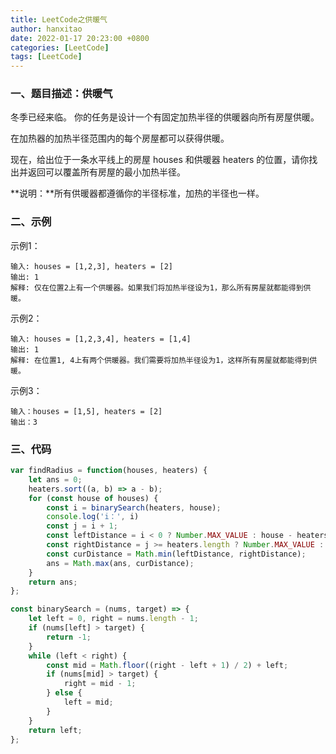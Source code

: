 ```yaml
---
title: LeetCode之供暖气
author: hanxitao
date: 2022-01-17 20:23:00 +0800
categories: [LeetCode]
tags: [LeetCode]
---
```


### 一、题目描述：供暖气

   冬季已经来临。 你的任务是设计一个有固定加热半径的供暖器向所有房屋供暖。

   在加热器的加热半径范围内的每个房屋都可以获得供暖。

   现在，给出位于一条水平线上的房屋 houses 和供暖器 heaters 的位置，请你找出并返回可以覆盖所有房屋的最小加热半径。

   **说明：**所有供暖器都遵循你的半径标准，加热的半径也一样。

### 二、示例

示例1：

    输入: houses = [1,2,3], heaters = [2]
    输出: 1
    解释: 仅在位置2上有一个供暖器。如果我们将加热半径设为1，那么所有房屋就都能得到供暖。

示例2：

    输入: houses = [1,2,3,4], heaters = [1,4]
    输出: 1
    解释: 在位置1, 4上有两个供暖器。我们需要将加热半径设为1，这样所有房屋就都能得到供暖。

示例3：

    输入：houses = [1,5], heaters = [2]
    输出：3

### 三、代码

```javascript
var findRadius = function(houses, heaters) {
    let ans = 0;
    heaters.sort((a, b) => a - b);
    for (const house of houses) {
        const i = binarySearch(heaters, house);
        console.log('i：', i)
        const j = i + 1;
        const leftDistance = i < 0 ? Number.MAX_VALUE : house - heaters[i];
        const rightDistance = j >= heaters.length ? Number.MAX_VALUE : heaters[j] - house;
        const curDistance = Math.min(leftDistance, rightDistance);
        ans = Math.max(ans, curDistance);
    }
    return ans;
};

const binarySearch = (nums, target) => {
    let left = 0, right = nums.length - 1;
    if (nums[left] > target) {
        return -1;
    }
    while (left < right) {
        const mid = Math.floor((right - left + 1) / 2) + left;
        if (nums[mid] > target) {
            right = mid - 1;
        } else {
            left = mid;
        }
    }
    return left;
};
```